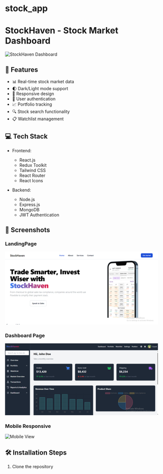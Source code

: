# stock_app

# StockHaven - Stock Market Dashboard

![StockHaven Dashboard](./screenshots/dashboard.png)

## 🚀 Features

- 📊 Real-time stock market data
- 🌓 Dark/Light mode support
- 📱 Responsive design
- 🔐 User authentication
- 📈 Portfolio tracking
- 🔍 Stock search functionality
- 📋 Watchlist management

## 💻 Tech Stack

- Frontend:
  - React.js
  - Redux Toolkit
  - Tailwind CSS
  - React Router
  - React Icons

- Backend:
  - Node.js
  - Express.js
  - MongoDB
  - JWT Authentication

## 📸 Screenshots

### LandingPage
![LandingPage](./frontend/src/assets/homepage.png)

### Dashboard Page
![DashBoard](./frontend/src/assets/dashboard.png)

### Mobile Responsive
![Mobile View](./screenshots/mobile.png)

## 🛠️ Installation Steps

1. Clone the repository